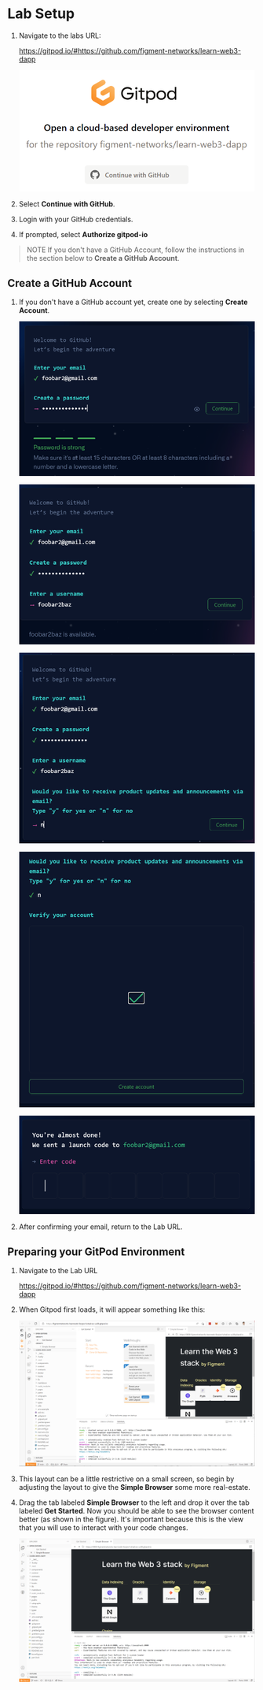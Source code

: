 # Lab Setup

1. Navigate to the labs URL:

    <https://gitpod.io/#https://github.com/figment-networks/learn-web3-dapp>

    ![Graphical user interface, text, application, chat or text message Description automatically generated](./images/media/image1.png)

2. Select **Continue with GitHub**.

3. Login with your GitHub credentials.

4. If prompted, select **Authorize gitpod-io**

> NOTE If you don't have a GitHub Account, follow the instructions in the section below to **Create a GitHub Account**.

## Create a GitHub Account

1. If you don't have a GitHub account yet, create one by selecting **Create Account**.

    ![A screenshot of a computer Description automatically generated with medium confidence](./images/media/image2.png)

    ![A screenshot of a computer Description automatically generated with medium confidence](./images/media/image3.png)

    ![Graphical user interface, text Description automatically generated](./images/media/image4.png)

    ![A screenshot of a computer Description automatically generated with medium confidence](./images/media/image5.png)

    ![Graphical user interface Description automatically generated](./images/media/image6.png)

2. After confirming your email, return to the Lab URL.

## Preparing your GitPod Environment

1. Navigate to the Lab URL

    <https://gitpod.io/#https://github.com/figment-networks/learn-web3-dapp>

2. When Gitpod first loads, it will appear something like this:

    ![Graphical user interface, application Description automatically generated](./images/media/image7.png)

3. This layout can be a little restrictive on a small screen, so begin by adjusting the layout to give the **Simple Browser** some more real-estate.

4. Drag the tab labeled **Simple Browser** to the left and drop it over the tab labeled **Get Started**. Now you should be able to see the browser content better (as shown in the figure). It's important because this is the view that you will use to interact with your code changes.

    ![Graphical user interface, application Description automatically generated](./images/media/image8.png)
